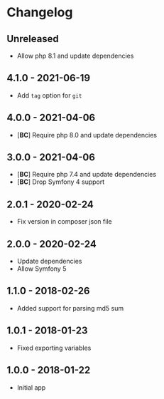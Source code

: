 # Changelog

<!-- There should always be "Unreleased" section at the beginning. -->

## Unreleased
- Allow php 8.1 and update dependencies

## 4.1.0 - 2021-06-19
- Add `tag` option for `git`

## 4.0.0 - 2021-04-06
- [**BC**] Require php 8.0 and update dependencies

## 3.0.0 - 2021-04-06
- [**BC**] Require php 7.4 and update dependencies
- [**BC**] Drop Symfony 4 support

## 2.0.1 - 2020-02-24
- Fix version in composer json file

## 2.0.0 - 2020-02-24
- Update dependencies
- Allow Symfony 5

## 1.1.0 - 2018-02-26
- Added support for parsing md5 sum

## 1.0.1 - 2018-01-23
- Fixed exporting variables

## 1.0.0 - 2018-01-22
- Initial app
